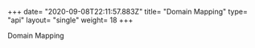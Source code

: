 +++
date= "2020-09-08T22:11:57.883Z"
title= "Domain Mapping"
type= "api"
layout= "single"
weight= 18
+++

Domain Mapping